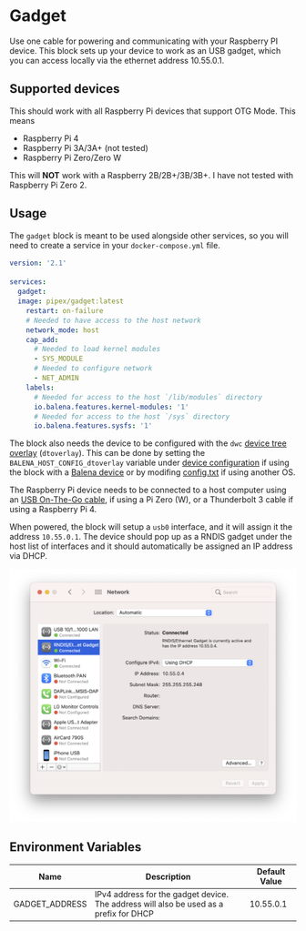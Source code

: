 # Gadget

Use one cable for powering and communicating with your Raspberry PI device. This block sets up your device to work as an USB gadget, which you can access locally via the ethernet address 10.55.0.1.


## Supported devices

This should work with all Raspberry Pi devices that support OTG Mode. This means

- Raspberry Pi 4
- Raspberry Pi 3A/3A+ (not tested)
- Raspberry Pi Zero/Zero W

This will **NOT** work with a Raspberry 2B/2B+/3B/3B+. I have not tested with Raspberry Pi Zero 2.


## Usage 

The `gadget` block is meant to be used alongside other services, so you will need to create a service in your `docker-compose.yml` file.

```yaml
version: '2.1'

services:
  gadget:
  image: pipex/gadget:latest
    restart: on-failure
    # Needed to have access to the host network
    network_mode: host
    cap_add:
      # Needed to load kernel modules
      - SYS_MODULE
      # Needed to configure network
      - NET_ADMIN
    labels:
      # Needed for access to the host `/lib/modules` directory
      io.balena.features.kernel-modules: '1'
      # Needed for access to the host `/sys` directory
      io.balena.features.sysfs: '1'
```

The block also needs the device to be configured with the `dwc` [device tree overlay](https://www.balena.io/docs/reference/OS/advanced/#setting-device-tree-overlays-dtoverlay-and-parameters-dtparam) (`dtoverlay`). This can be done by setting the `BALENA_HOST_CONFIG_dtoverlay` variable under [device configuration](https://www.balena.io/docs/learn/manage/configuration/#device-configuration-management) if using the block with a [Balena device](https://www.balena.io) or by modifing [config.txt](https://www.raspberrypi.com/documentation/computers/config_txt.html) if using another OS.

The Raspberry Pi device needs to be connected to a host computer using an [USB On-The-Go cable](https://en.wikipedia.org/wiki/USB_On-The-Go), if using a Pi Zero (W), or a Thunderbolt 3 cable if using a Raspberry Pi 4.

When powered, the block will setup a `usb0` interface, and it will assign it the address `10.55.0.1`. The device should pop up as a RNDIS gadget under the host list of interfaces and it should automatically be assigned an IP address via DHCP.

![The RNDIS gadget should appear in the interface list](assets/network-setup.png)

## Environment Variables

| Name             | Description                                                                             | Default Value |
|------------------|-----------------------------------------------------------------------------------------|---------------|
| GADGET_ADDRESS   | IPv4 address for the gadget device. The address will also be used as a prefix for DHCP  | 10.55.0.1     |

